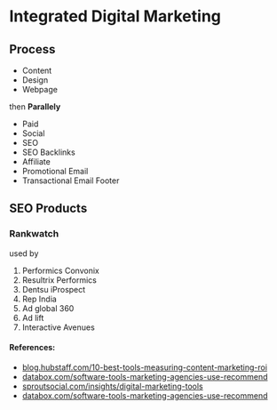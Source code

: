 # Integrated Digital Marketing

## Process

- Content
- Design
- Webpage

then **Parallely**
- Paid
- Social
- SEO
- SEO Backlinks
- Affiliate
- Promotional Email
- Transactional Email Footer

## SEO Products

### Rankwatch

used by 

1. Performics Convonix
2. Resultrix Performics
3. Dentsu iProspect
4. Rep India
5. Ad global 360
6. Ad lift
7. Interactive Avenues



#### References:
- [blog.hubstaff.com/10-best-tools-measuring-content-marketing-roi](https://blog.hubstaff.com/10-best-tools-measuring-content-marketing-roi/)
- [databox.com/software-tools-marketing-agencies-use-recommend](https://databox.com/software-tools-marketing-agencies-use-recommend)
- [sproutsocial.com/insights/digital-marketing-tools](https://sproutsocial.com/insights/digital-marketing-tools/)
- [databox.com/software-tools-marketing-agencies-use-recommend](https://databox.com/software-tools-marketing-agencies-use-recommend)
